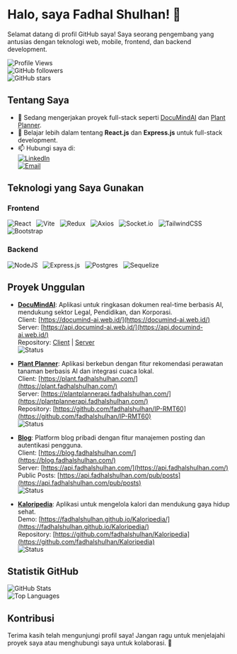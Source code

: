 # Halo, saya Fadhal Shulhan! 👋

Selamat datang di profil GitHub saya! Saya seorang pengembang yang antusias dengan teknologi web, mobile, frontend, dan backend development.

![Profile Views](https://img.shields.io/badge/Profile%20Views-0-blue?style=for-the-badge)  
![GitHub followers](https://img.shields.io/github/followers/fadhalshulhan?label=Followers&style=social)  
![GitHub stars](https://img.shields.io/github/stars/fadhalshulhan?label=Stars&style=social)

## Tentang Saya

- 🔭 Sedang mengerjakan proyek full-stack seperti [DocuMindAI](https://documind-ai.web.id/) dan [Plant Planner](https://plant.fadhalshulhan.com/).
- 🌱 Belajar lebih dalam tentang **React.js** dan **Express.js** untuk full-stack development.
- 📫 Hubungi saya di:  
  [![LinkedIn](https://img.shields.io/badge/linkedin-%230077B5.svg?style=for-the-badge&logo=linkedin&logoColor=white)](https://www.linkedin.com/in/fadhalshulhan)  
  [![Email](https://img.shields.io/badge/Gmail-D14836?style=for-the-badge&logo=gmail&logoColor=white)](mailto:fadhalshulhan@gmail.com)

## Teknologi yang Saya Gunakan

### Frontend

![React](https://img.shields.io/badge/react-%2320232a.svg?style=for-the-badge&logo=react&logoColor=%2361DAFB) &nbsp; ![Vite](https://img.shields.io/badge/vite-%23646CFF.svg?style=for-the-badge&logo=vite&logoColor=white) &nbsp; ![Redux](https://img.shields.io/badge/redux-%23764abc.svg?style=for-the-badge&logo=redux&logoColor=white) &nbsp; ![Axios](https://img.shields.io/badge/axios-5A29E4?style=for-the-badge&logo=axios&logoColor=white) &nbsp; ![Socket.io](https://img.shields.io/badge/Socket.io-black?style=for-the-badge&logo=socket.io&badgeColor=010101) &nbsp; ![TailwindCSS](https://img.shields.io/badge/tailwindcss-%2338B2AC.svg?style=for-the-badge&logo=tailwind-css&logoColor=white) &nbsp; ![Bootstrap](https://img.shields.io/badge/bootstrap-%238511FA.svg?style=for-the-badge&logo=bootstrap&logoColor=white)

### Backend

![NodeJS](https://img.shields.io/badge/node.js-6DA55F?style=for-the-badge&logo=node.js&logoColor=white) &nbsp; ![Express.js](https://img.shields.io/badge/express.js-%23404d59.svg?style=for-the-badge&logo=express&logoColor=%2361DAFB) &nbsp; ![Postgres](https://img.shields.io/badge/postgres-%23316192.svg?style=for-the-badge&logo=postgresql&logoColor=white) &nbsp; ![Sequelize](https://img.shields.io/badge/Sequelize-52B0E7?style=for-the-badge&logo=sequelize&logoColor=white)

## Proyek Unggulan

- **[DocuMindAI](https://documind-ai.web.id/)**: Aplikasi untuk ringkasan dokumen real-time berbasis AI, mendukung sektor Legal, Pendidikan, dan Korporasi.  
  Client: [https://documind-ai.web.id/](https://documind-ai.web.id/)  
  Server: [https://api.documind-ai.web.id/](https://api.documind-ai.web.id/)  
  Repository: [Client](https://github.com/DocuMindTechAI/DocuMindAI/tree/main/client/DocuMindAI) | [Server](https://github.com/DocuMindTechAI/DocuMindAI/tree/main/server)  
  ![Status](https://img.shields.io/badge/Status-Work%20in%20Progress-yellow?style=for-the-badge)

- **[Plant Planner](https://plant.fadhalshulhan.com/)**: Aplikasi berkebun dengan fitur rekomendasi perawatan tanaman berbasis AI dan integrasi cuaca lokal.  
  Client: [https://plant.fadhalshulhan.com/](https://plant.fadhalshulhan.com/)  
  Server: [https://plantplannerapi.fadhalshulhan.com/](https://plantplannerapi.fadhalshulhan.com/)  
  Repository: [https://github.com/fadhalshulhan/IP-RMT60](https://github.com/fadhalshulhan/IP-RMT60)  
  ![Status](https://img.shields.io/badge/Status-Work%20in%20Progress-yellow?style=for-the-badge)

- **[Blog](https://blog.fadhalshulhan.com/)**: Platform blog pribadi dengan fitur manajemen posting dan autentikasi pengguna.  
  Client: [https://blog.fadhalshulhan.com/](https://blog.fadhalshulhan.com/)  
  Server: [https://api.fadhalshulhan.com/](https://api.fadhalshulhan.com/)  
  Public Posts: [https://api.fadhalshulhan.com/pub/posts](https://api.fadhalshulhan.com/pub/posts)  
  ![Status](https://img.shields.io/badge/Status-Completed-green?style=for-the-badge)

- **[Kaloripedia](https://fadhalshulhan.github.io/Kaloripedia/)**: Aplikasi untuk mengelola kalori dan mendukung gaya hidup sehat.  
  Demo: [https://fadhalshulhan.github.io/Kaloripedia/](https://fadhalshulhan.github.io/Kaloripedia/)  
  Repository: [https://github.com/fadhalshulhan/Kaloripedia](https://github.com/fadhalshulhan/Kaloripedia)  
  ![Status](https://img.shields.io/badge/Status-Work%20in%20Progress-yellow?style=for-the-badge)

## Statistik GitHub

![GitHub Stats](https://github-readme-stats.vercel.app/api?username=fadhalshulhan&show_icons=true&theme=radical)  
![Top Languages](https://github-readme-stats.vercel.app/api/top-langs/?username=fadhalshulhan&layout=compact&theme=radical)

## Kontribusi

Terima kasih telah mengunjungi profil saya! Jangan ragu untuk menjelajahi proyek saya atau menghubungi saya untuk kolaborasi. 🚀
